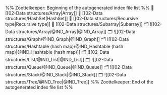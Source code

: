 %% Zoottelkeeper: Beginning of the autogenerated index file list  %%
📄 [[02-Data structures/Array|Array]]
📄 [[02-Data structures/HashSet|HashSet]]
📄 [[02-Data structures/Recursive type|Recursive type]]
📄 [[02-Data structures/Subarray|Subarray]]
🗂️ ![[02-Data structures/Array/@IND_Array|@IND_Array]]
🗂️ ![[02-Data structures/Graph/@IND_Graph|@IND_Graph]]
🗂️ ![[02-Data structures/Hashtable (hash map)/@IND_Hashtable (hash map)|@IND_Hashtable (hash map)]]
🗂️ ![[02-Data structures/List/@IND_List|@IND_List]]
🗂️ ![[02-Data structures/Queue/@IND_Queue|@IND_Queue]]
🗂️ ![[02-Data structures/Stack/@IND_Stack|@IND_Stack]]
🗂️ ![[02-Data structures/Tree/@IND_Tree|@IND_Tree]]
%% Zoottelkeeper: End of the autogenerated index file list  %%
